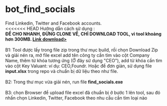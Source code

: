 # bot_find_socials
Find Linkedin, Twitter and Facebook accounts.<br>
<<<<<<< HEAD Hướng dẫn cách sử dụng :<br>
<strong>ĐỂ CHO NHANH, ĐỪNG CLONE VỀ, CHỈ DOWNLOAD TOOL, vì tool khoảng hơn 300MB. <a href="https://drive.google.com/file/d/1WF5Olthd0qimgfHVq20MRG8B7ecHAlgF/view?usp=sharing">Link download></a></strong>
<br>
<br>
B1: Tool được lấy trong file zip trong thư mục build, rồi chọn Download Zip và giải nén ra, mở file excel add tên công ty cần tìm vào cột Company Name, thêm từ khóa tương ứng (Ở đây sử dụng "CEO"), add từ khóa cần tìm vào cột Key Valuant: ví dụ: CEO,Foundr. Hoặc để đơn giản, sử dụng file <b>input.xlsx</b> trong repo và chuẩn bị dữ liệu theo như file. <br>
<br>
B2: Trong thư mục vừa giải nén, run file <b>find_socials.exe</b><br>
<br>
B3: chọn Browser để upload file excel đã chuẩn bị ở bước 1 lên tool, sau đó nhấn chọn Linkedin, Twitter, Facebook theo nhu cầu cần tìm loại nào<br>
